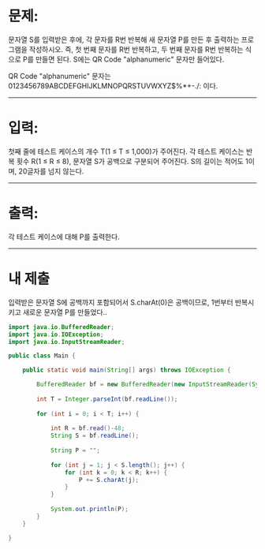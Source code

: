# 문제: 
문자열 S를 입력받은 후에, 각 문자를 R번 반복해 새 문자열 P를 만든 후 출력하는 프로그램을 작성하시오. 즉, 첫 번째 문자를 R번 반복하고, 두 번째 문자를 R번 반복하는 식으로 P를 만들면 된다. S에는 QR Code "alphanumeric" 문자만 들어있다.

QR Code "alphanumeric" 문자는 0123456789ABCDEFGHIJKLMNOPQRSTUVWXYZ\$%*+-./: 이다.

---
# 입력: 
첫째 줄에 테스트 케이스의 개수 T(1 ≤ T ≤ 1,000)가 주어진다. 각 테스트 케이스는 반복 횟수 R(1 ≤ R ≤ 8), 문자열 S가 공백으로 구분되어 주어진다. S의 길이는 적어도 1이며, 20글자를 넘지 않는다. 

---
# 출력: 
각 테스트 케이스에 대해 P를 출력한다.

---
# 내 제출

입력받은 문자열 S에 공백까지 포함되어서
S.charAt(0)은 공백이므로, 1번부터 반복시키고
새로운 문자열 P를 만들었다..

~~~java
import java.io.BufferedReader;
import java.io.IOException;
import java.io.InputStreamReader;

public class Main {

	public static void main(String[] args) throws IOException {

		BufferedReader bf = new BufferedReader(new InputStreamReader(System.in));
		
		int T = Integer.parseInt(bf.readLine());
		
		for (int i = 0; i < T; i++) {
			
			int R = bf.read()-48;
			String S = bf.readLine();
			
			String P = "";
			
			for (int j = 1; j < S.length(); j++) {
				for (int k = 0; k < R; k++) {
					P += S.charAt(j);
				}
			}
			
			System.out.println(P);
		}
	}

}
~~~

